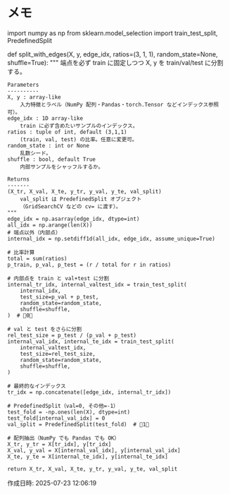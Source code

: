 # メモ

import numpy as np
from sklearn.model_selection import train_test_split, PredefinedSplit

def split_with_edges(X, y, edge_idx, ratios=(3, 1, 1),
                     random_state=None, shuffle=True):
    """
    端点を必ず train に固定しつつ X, y を train/val/test に分割する。

    Parameters
    ----------
    X, y : array-like
        入力特徴とラベル（NumPy 配列・Pandas・torch.Tensor などインデックス参照可）。
    edge_idx : 1D array-like
        train に必ず含めたいサンプルのインデックス。
    ratios : tuple of int, default (3,1,1)
        (train, val, test) の比率。任意に変更可。
    random_state : int or None
        乱数シード。
    shuffle : bool, default True
        内部サンプルをシャッフルするか。

    Returns
    -------
    (X_tr, X_val, X_te, y_tr, y_val, y_te, val_split)
        val_split は PredefinedSplit オブジェクト
        （GridSearchCV などの cv= に渡す）。
    """
    edge_idx = np.asarray(edge_idx, dtype=int)
    all_idx = np.arange(len(X))
    # 端点以外（内部点）
    internal_idx = np.setdiff1d(all_idx, edge_idx, assume_unique=True)

    # 比率計算
    total = sum(ratios)
    p_train, p_val, p_test = (r / total for r in ratios)

    # 内部点を train と val+test に分割
    internal_tr_idx, internal_valtest_idx = train_test_split(
        internal_idx,
        test_size=p_val + p_test,
        random_state=random_state,
        shuffle=shuffle,
    )  # 0

    # val と test をさらに分割
    rel_test_size = p_test / (p_val + p_test)
    internal_val_idx, internal_te_idx = train_test_split(
        internal_valtest_idx,
        test_size=rel_test_size,
        random_state=random_state,
        shuffle=shuffle,
    )

    # 最終的なインデックス
    tr_idx = np.concatenate([edge_idx, internal_tr_idx])

    # PredefinedSplit（val=0, その他=-1）
    test_fold = -np.ones(len(X), dtype=int)
    test_fold[internal_val_idx] = 0
    val_split = PredefinedSplit(test_fold)  # 1

    # 配列抽出（NumPy でも Pandas でも OK）
    X_tr, y_tr = X[tr_idx], y[tr_idx]
    X_val, y_val = X[internal_val_idx], y[internal_val_idx]
    X_te, y_te = X[internal_te_idx], y[internal_te_idx]

    return X_tr, X_val, X_te, y_tr, y_val, y_te, val_split

作成日時: 2025-07-23 12:06:19